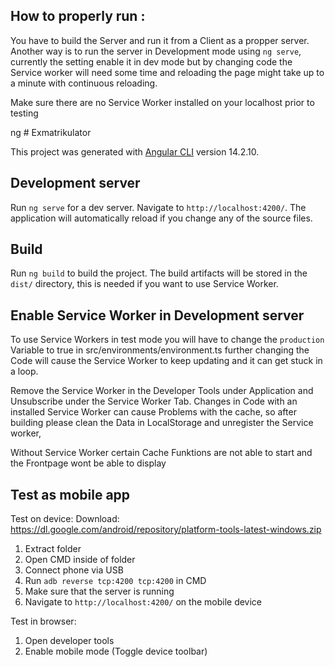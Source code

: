 ## How to properly run :
You have to build the Server and run it from a Client as a propper server.
Another way is to run the server in Development mode using `ng serve`, currently the setting enable it in dev mode but by changing code the Service worker will need some time and reloading the page might take up to a minute with continuous reloading.

Make sure there are no Service Worker installed on your localhost prior to testing 


ng # Exmatrikulator

This project was generated with [Angular CLI](https://github.com/angular/angular-cli) version 14.2.10.

## Development server

Run `ng serve` for a dev server. Navigate to `http://localhost:4200/`. The application will automatically reload if you change any of the source files.

## Build

Run `ng build` to build the project. The build artifacts will be stored in the `dist/` directory, this is needed if you want to use Service Worker.


## Enable Service Worker in Development server

To use Service Workers in test mode you will have to change the `production` Variable to true in src/environments/environment.ts
further changing the Code will cause the Service Worker to keep updating and it can get stuck in a loop.

Remove the Service Worker in the Developer Tools under Application and Unsubscribe under the Service Worker Tab. 
Changes in Code with an installed Service Worker can cause Problems with the cache, so after building please clean the Data in LocalStorage and unregister the Service worker,

Without Service Worker certain Cache Funktions are not able to start and the Frontpage wont be able to display 

## Test as mobile app

Test on device:
Download: https://dl.google.com/android/repository/platform-tools-latest-windows.zip

1. Extract folder
2. Open CMD inside of folder
3. Connect phone via USB
4. Run `adb reverse tcp:4200 tcp:4200` in CMD
5. Make sure that the server is running
6. Navigate to `http://localhost:4200/` on the mobile device

Test in browser:
1. Open developer tools
2. Enable mobile mode (Toggle device toolbar)

